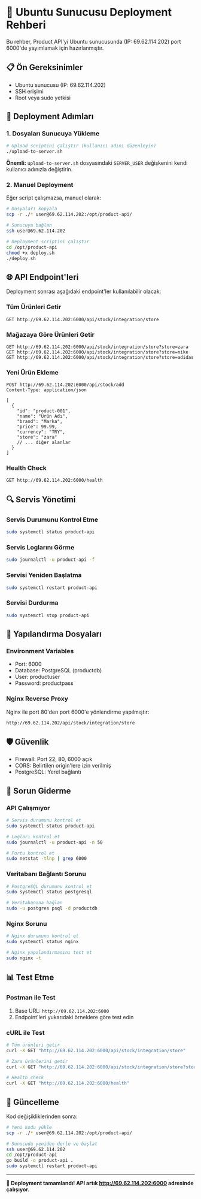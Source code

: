 # 🚀 Ubuntu Sunucusu Deployment Rehberi

Bu rehber, Product API'yi Ubuntu sunucusunda (IP: 69.62.114.202) port 6000'de yayımlamak için hazırlanmıştır.

## 📋 Ön Gereksinimler

- Ubuntu sunucusu (IP: 69.62.114.202)
- SSH erişimi
- Root veya sudo yetkisi

## 🔧 Deployment Adımları

### 1. Dosyaları Sunucuya Yükleme

```bash
# Upload scriptini çalıştır (kullanıcı adını düzenleyin)
./upload-to-server.sh
```

**Önemli:** `upload-to-server.sh` dosyasındaki `SERVER_USER` değişkenini kendi kullanıcı adınızla değiştirin.

### 2. Manuel Deployment

Eğer script çalışmazsa, manuel olarak:

```bash
# Dosyaları kopyala
scp -r ./* user@69.62.114.202:/opt/product-api/

# Sunucuya bağlan
ssh user@69.62.114.202

# Deployment scriptini çalıştır
cd /opt/product-api
chmod +x deploy.sh
./deploy.sh
```

## 🌐 API Endpoint'leri

Deployment sonrası aşağıdaki endpoint'ler kullanılabilir olacak:

### Tüm Ürünleri Getir
```
GET http://69.62.114.202:6000/api/stock/integration/store
```

### Mağazaya Göre Ürünleri Getir
```
GET http://69.62.114.202:6000/api/stock/integration/store?store=zara
GET http://69.62.114.202:6000/api/stock/integration/store?store=nike
GET http://69.62.114.202:6000/api/stock/integration/store?store=adidas
```

### Yeni Ürün Ekleme
```
POST http://69.62.114.202:6000/api/stock/add
Content-Type: application/json

[
  {
    "id": "product-001",
    "name": "Ürün Adı",
    "brand": "Marka",
    "price": 99.99,
    "currency": "TRY",
    "store": "zara"
    // ... diğer alanlar
  }
]
```

### Health Check
```
GET http://69.62.114.202:6000/health
```

## 🔍 Servis Yönetimi

### Servis Durumunu Kontrol Etme
```bash
sudo systemctl status product-api
```

### Servis Loglarını Görme
```bash
sudo journalctl -u product-api -f
```

### Servisi Yeniden Başlatma
```bash
sudo systemctl restart product-api
```

### Servisi Durdurma
```bash
sudo systemctl stop product-api
```

## 🔧 Yapılandırma Dosyaları

### Environment Variables
- Port: 6000
- Database: PostgreSQL (productdb)
- User: productuser
- Password: productpass

### Nginx Reverse Proxy
Nginx ile port 80'den port 6000'e yönlendirme yapılmıştır:
```
http://69.62.114.202/api/stock/integration/store
```

## 🛡️ Güvenlik

- Firewall: Port 22, 80, 6000 açık
- CORS: Belirtilen origin'lere izin verilmiş
- PostgreSQL: Yerel bağlantı

## 🐛 Sorun Giderme

### API Çalışmıyor
```bash
# Servis durumunu kontrol et
sudo systemctl status product-api

# Logları kontrol et
sudo journalctl -u product-api -n 50

# Portu kontrol et
sudo netstat -tlnp | grep 6000
```

### Veritabanı Bağlantı Sorunu
```bash
# PostgreSQL durumunu kontrol et
sudo systemctl status postgresql

# Veritabanına bağlan
sudo -u postgres psql -d productdb
```

### Nginx Sorunu
```bash
# Nginx durumunu kontrol et
sudo systemctl status nginx

# Nginx yapılandırmasını test et
sudo nginx -t
```

## 📊 Test Etme

### Postman ile Test
1. Base URL: `http://69.62.114.202:6000`
2. Endpoint'leri yukarıdaki örneklere göre test edin

### cURL ile Test
```bash
# Tüm ürünleri getir
curl -X GET "http://69.62.114.202:6000/api/stock/integration/store"

# Zara ürünlerini getir
curl -X GET "http://69.62.114.202:6000/api/stock/integration/store?store=zara"

# Health check
curl -X GET "http://69.62.114.202:6000/health"
```

## 🔄 Güncelleme

Kod değişikliklerinden sonra:

```bash
# Yeni kodu yükle
scp -r ./* user@69.62.114.202:/opt/product-api/

# Sunucuda yeniden derle ve başlat
ssh user@69.62.114.202
cd /opt/product-api
go build -o product-api .
sudo systemctl restart product-api
```

---

**🎉 Deployment tamamlandı! API artık http://69.62.114.202:6000 adresinde çalışıyor.**
